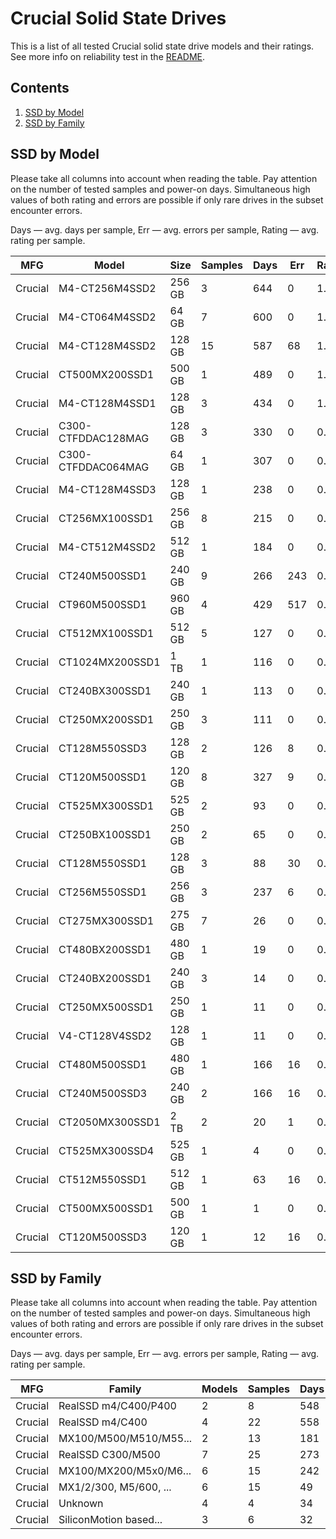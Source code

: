 Crucial Solid State Drives
==========================

This is a list of all tested Crucial solid state drive models and their ratings. See
more info on reliability test in the [README](https://github.com/linuxhw/SMART).

Contents
--------

1. [ SSD by Model  ](#ssd-by-model)
2. [ SSD by Family ](#ssd-by-family)

SSD by Model
------------

Please take all columns into account when reading the table. Pay attention on the
number of tested samples and power-on days. Simultaneous high values of both rating
and errors are possible if only rare drives in the subset encounter errors.

Days   — avg. days per sample,
Err    — avg. errors per sample,
Rating — avg. rating per sample.

| MFG       | Model              | Size   | Samples | Days  | Err   | Rating |
|-----------|--------------------|--------|---------|-------|-------|--------|
| Crucial   | M4-CT256M4SSD2     | 256 GB | 3       | 644   | 0     | 1.77   |
| Crucial   | M4-CT064M4SSD2     | 64 GB  | 7       | 600   | 0     | 1.65   |
| Crucial   | M4-CT128M4SSD2     | 128 GB | 15      | 587   | 68    | 1.54   |
| Crucial   | CT500MX200SSD1     | 500 GB | 1       | 489   | 0     | 1.34   |
| Crucial   | M4-CT128M4SSD1     | 128 GB | 3       | 434   | 0     | 1.19   |
| Crucial   | C300-CTFDDAC128MAG | 128 GB | 3       | 330   | 0     | 0.91   |
| Crucial   | C300-CTFDDAC064MAG | 64 GB  | 1       | 307   | 0     | 0.84   |
| Crucial   | M4-CT128M4SSD3     | 128 GB | 1       | 238   | 0     | 0.65   |
| Crucial   | CT256MX100SSD1     | 256 GB | 8       | 215   | 0     | 0.59   |
| Crucial   | M4-CT512M4SSD2     | 512 GB | 1       | 184   | 0     | 0.51   |
| Crucial   | CT240M500SSD1      | 240 GB | 9       | 266   | 243   | 0.50   |
| Crucial   | CT960M500SSD1      | 960 GB | 4       | 429   | 517   | 0.49   |
| Crucial   | CT512MX100SSD1     | 512 GB | 5       | 127   | 0     | 0.35   |
| Crucial   | CT1024MX200SSD1    | 1 TB   | 1       | 116   | 0     | 0.32   |
| Crucial   | CT240BX300SSD1     | 240 GB | 1       | 113   | 0     | 0.31   |
| Crucial   | CT250MX200SSD1     | 250 GB | 3       | 111   | 0     | 0.31   |
| Crucial   | CT128M550SSD3      | 128 GB | 2       | 126   | 8     | 0.27   |
| Crucial   | CT120M500SSD1      | 120 GB | 8       | 327   | 9     | 0.26   |
| Crucial   | CT525MX300SSD1     | 525 GB | 2       | 93    | 0     | 0.26   |
| Crucial   | CT250BX100SSD1     | 250 GB | 2       | 65    | 0     | 0.18   |
| Crucial   | CT128M550SSD1      | 128 GB | 3       | 88    | 30    | 0.17   |
| Crucial   | CT256M550SSD1      | 256 GB | 3       | 237   | 6     | 0.17   |
| Crucial   | CT275MX300SSD1     | 275 GB | 7       | 26    | 0     | 0.07   |
| Crucial   | CT480BX200SSD1     | 480 GB | 1       | 19    | 0     | 0.05   |
| Crucial   | CT240BX200SSD1     | 240 GB | 3       | 14    | 0     | 0.04   |
| Crucial   | CT250MX500SSD1     | 250 GB | 1       | 11    | 0     | 0.03   |
| Crucial   | V4-CT128V4SSD2     | 128 GB | 1       | 11    | 0     | 0.03   |
| Crucial   | CT480M500SSD1      | 480 GB | 1       | 166   | 16    | 0.03   |
| Crucial   | CT240M500SSD3      | 240 GB | 2       | 166   | 16    | 0.03   |
| Crucial   | CT2050MX300SSD1    | 2 TB   | 2       | 20    | 1     | 0.02   |
| Crucial   | CT525MX300SSD4     | 525 GB | 1       | 4     | 0     | 0.01   |
| Crucial   | CT512M550SSD1      | 512 GB | 1       | 63    | 16    | 0.01   |
| Crucial   | CT500MX500SSD1     | 500 GB | 1       | 1     | 0     | 0.01   |
| Crucial   | CT120M500SSD3      | 120 GB | 1       | 12    | 16    | 0.00   |

SSD by Family
-------------

Please take all columns into account when reading the table. Pay attention on the
number of tested samples and power-on days. Simultaneous high values of both rating
and errors are possible if only rare drives in the subset encounter errors.

Days   — avg. days per sample,
Err    — avg. errors per sample,
Rating — avg. rating per sample.

| MFG       | Family                 | Models | Samples | Days  | Err   | Rating |
|-----------|------------------------|--------|---------|-------|-------|--------|
| Crucial   | RealSSD m4/C400/P400   | 2      | 8       | 548   | 0     | 1.50   |
| Crucial   | RealSSD m4/C400        | 4      | 22      | 558   | 46    | 1.48   |
| Crucial   | MX100/M500/M510/M55... | 2      | 13      | 181   | 0     | 0.50   |
| Crucial   | RealSSD C300/M500      | 7      | 25      | 273   | 93    | 0.41   |
| Crucial   | MX100/MX200/M5x0/M6... | 6      | 15      | 242   | 145   | 0.37   |
| Crucial   | MX1/2/300, M5/600, ... | 6      | 15      | 49    | 3     | 0.11   |
| Crucial   | Unknown                | 4      | 4       | 34    | 0     | 0.09   |
| Crucial   | SiliconMotion based... | 3      | 6       | 32    | 0     | 0.09   |
